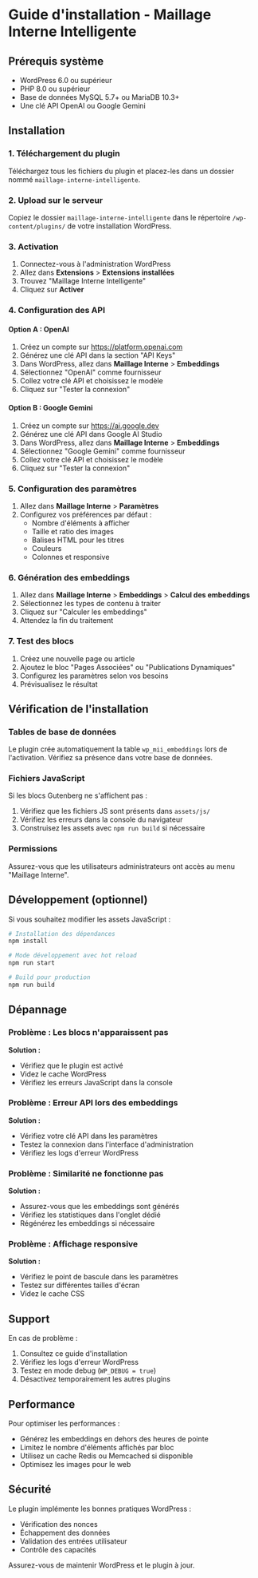 # Guide d'installation - Maillage Interne Intelligente

## Prérequis système

- WordPress 6.0 ou supérieur
- PHP 8.0 ou supérieur  
- Base de données MySQL 5.7+ ou MariaDB 10.3+
- Une clé API OpenAI ou Google Gemini

## Installation

### 1. Téléchargement du plugin

Téléchargez tous les fichiers du plugin et placez-les dans un dossier nommé `maillage-interne-intelligente`.

### 2. Upload sur le serveur

Copiez le dossier `maillage-interne-intelligente` dans le répertoire `/wp-content/plugins/` de votre installation WordPress.

### 3. Activation

1. Connectez-vous à l'administration WordPress
2. Allez dans **Extensions** > **Extensions installées**
3. Trouvez "Maillage Interne Intelligente" 
4. Cliquez sur **Activer**

### 4. Configuration des API

#### Option A : OpenAI

1. Créez un compte sur https://platform.openai.com
2. Générez une clé API dans la section "API Keys"
3. Dans WordPress, allez dans **Maillage Interne** > **Embeddings**
4. Sélectionnez "OpenAI" comme fournisseur
5. Collez votre clé API et choisissez le modèle
6. Cliquez sur "Tester la connexion"

#### Option B : Google Gemini

1. Créez un compte sur https://ai.google.dev
2. Générez une clé API dans Google AI Studio
3. Dans WordPress, allez dans **Maillage Interne** > **Embeddings**
4. Sélectionnez "Google Gemini" comme fournisseur
5. Collez votre clé API et choisissez le modèle
6. Cliquez sur "Tester la connexion"

### 5. Configuration des paramètres

1. Allez dans **Maillage Interne** > **Paramètres**
2. Configurez vos préférences par défaut :
   - Nombre d'éléments à afficher
   - Taille et ratio des images
   - Balises HTML pour les titres
   - Couleurs
   - Colonnes et responsive

### 6. Génération des embeddings

1. Allez dans **Maillage Interne** > **Embeddings** > **Calcul des embeddings**
2. Sélectionnez les types de contenu à traiter
3. Cliquez sur "Calculer les embeddings"
4. Attendez la fin du traitement

### 7. Test des blocs

1. Créez une nouvelle page ou article
2. Ajoutez le bloc "Pages Associées" ou "Publications Dynamiques"
3. Configurez les paramètres selon vos besoins
4. Prévisualisez le résultat

## Vérification de l'installation

### Tables de base de données

Le plugin crée automatiquement la table `wp_mii_embeddings` lors de l'activation. Vérifiez sa présence dans votre base de données.

### Fichiers JavaScript

Si les blocs Gutenberg ne s'affichent pas :
1. Vérifiez que les fichiers JS sont présents dans `assets/js/`
2. Vérifiez les erreurs dans la console du navigateur
3. Construisez les assets avec `npm run build` si nécessaire

### Permissions

Assurez-vous que les utilisateurs administrateurs ont accès au menu "Maillage Interne".

## Développement (optionnel)

Si vous souhaitez modifier les assets JavaScript :

```bash
# Installation des dépendances
npm install

# Mode développement avec hot reload
npm run start

# Build pour production
npm run build
```

## Dépannage

### Problème : Les blocs n'apparaissent pas

**Solution :**
- Vérifiez que le plugin est activé
- Videz le cache WordPress
- Vérifiez les erreurs JavaScript dans la console

### Problème : Erreur API lors des embeddings

**Solution :**
- Vérifiez votre clé API dans les paramètres
- Testez la connexion dans l'interface d'administration
- Vérifiez les logs d'erreur WordPress

### Problème : Similarité ne fonctionne pas

**Solution :**
- Assurez-vous que les embeddings sont générés
- Vérifiez les statistiques dans l'onglet dédié
- Régénérez les embeddings si nécessaire

### Problème : Affichage responsive

**Solution :**
- Vérifiez le point de bascule dans les paramètres
- Testez sur différentes tailles d'écran
- Videz le cache CSS

## Support

En cas de problème :
1. Consultez ce guide d'installation
2. Vérifiez les logs d'erreur WordPress
3. Testez en mode debug (`WP_DEBUG = true`)
4. Désactivez temporairement les autres plugins

## Performance

Pour optimiser les performances :
- Générez les embeddings en dehors des heures de pointe
- Limitez le nombre d'éléments affichés par bloc
- Utilisez un cache Redis ou Memcached si disponible
- Optimisez les images pour le web

## Sécurité

Le plugin implémente les bonnes pratiques WordPress :
- Vérification des nonces
- Échappement des données
- Validation des entrées utilisateur
- Contrôle des capacités

Assurez-vous de maintenir WordPress et le plugin à jour.